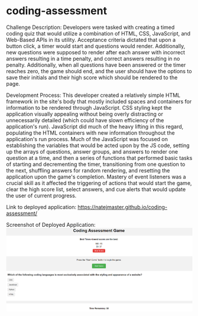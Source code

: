 # coding-assessment
Challenge Description: Developers were tasked with creating a timed coding quiz that would utilize a combination of HTML, CSS, JavaScript, and Web-Based APIs in its utility. Acceptance criteria dictated that upon a button click, a timer would start and questions would render. Additionally, new questions were supposed to render after each answer with incorrect answers resulting in a time penalty, and correct answers resulting in no penalty. Additionally, when all questions have been answered or the timer reaches zero, the game should end, and the user should have the options to save their initials and their high score which should be rendered to the page.

Development Process: This developer created a relatively simple HTML framework in the site's body that mostly included spaces and containers for information to be rendered through JavaScript. CSS styling kept the application visually appealing without being overly distracting or unnecessarily detailed (which could have slown efficiency of the application's run). JavaScript did much of the heavy lifting in this regard, populating the HTML containers with new information throughout the application's run process. Much of the JavaScript was focused on establishing the variables that would be acted upon by the JS code, setting up the arrays of questions, answer groups, and answers to render one question at a time, and then a series of functions that performed basic tasks of starting and decrementing the timer, transitioning from one question to the next, shuffling answers for random rendering, and resetting the application upon the game's completion. Mastery of event listeners was a crucial skill as it affected the triggering of actions that would start the game, clear the high score list, select answers, and cue alerts that would update the user of current progress.

Link to deployed application: https://natejmaster.github.io/coding-assessment/

Screenshot of Deployed Application:
![Screenshot](./assets/images/screenshot.png)